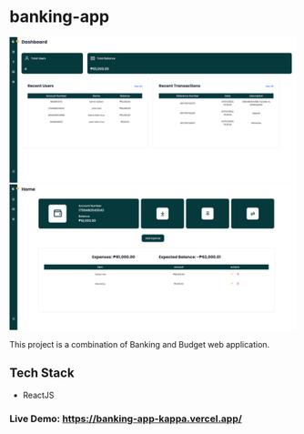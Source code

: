 # banking-app

![Screenshot](./src/Assets/Screenshots/Screenshot_1.png)
![Screenshot](./src/Assets/Screenshots/Screenshot_2.png)

This project is a combination of Banking and Budget web application.

## Tech Stack

- ReactJS

### Live Demo: https://banking-app-kappa.vercel.app/
